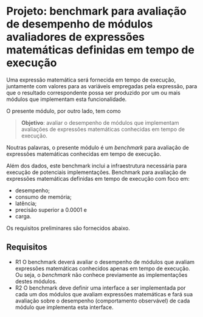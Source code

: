 
# Projeto: benchmark para avaliação de desempenho de módulos avaliadores de expressões matemáticas definidas em tempo de execução

Uma expressão matemática será fornecida em tempo de execução,
juntamente com valores para as variáveis empregadas pela expressão, para que o resultado correspondente possa ser produzido
por um ou mais módulos que implementam esta funcionalidade. 

O presente módulo, por outro lado, tem como

> **Objetivo**: avaliar o desempenho de módulos que implementam avaliações de expressões matemáticas conhecidas em tempo de execução.

Noutras palavras, o presente módulo é um _benchmark_ para avaliação de expressões matemáticas conhecidas em tempo de execução.

Além dos dados, este benchmark inclui a infraestrutura necessária para execução de potenciais implementações. 
Benchmark para avaliação de expressões matemáticas definidas em tempo de execução com foco em: 
- desempenho;
- consumo de memória;
- latência;
- precisão superior a 0.0001 e
- carga.

Os requisitos preliminares são fornecidos abaixo.

## Requisitos 

- R1 O benchmark deverá avaliar o desempenho de módulos que avaliam expressões matemáticas conhecidos apenas em tempo de execução.
Ou seja, o _benchmark_ não conhece previamente as implementações destes módulos. 
- R2 O benchmark deve definir uma interface a ser implementada por cada um dos módulos que avaliam expressões matemáticas e fará
sua avaliação sobre o desempenho (comportamento observável) de cada módulo que implementa esta interface. 
